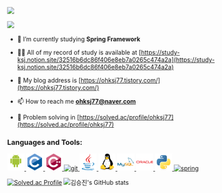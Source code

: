 <img src="https://capsule-render.vercel.app/api?type=wave&color=gradient&customColorList=19&height=300&section=header&text=SeungJin%20Kim&fontSize=90&animation=fadeIn" />

<a href="https://hits.seeyoufarm.com"><img src="https://hits.seeyoufarm.com/api/count/incr/badge.svg?url=https%3A%2F%2Fgithub.com%2Fohksj77%2Fhit-counter&count_bg=%23D34D4D&title_bg=%23555555&icon=&icon_color=%23E7E7E7&title=hits&edge_flat=false"/></a>

- 🌱 I’m currently studying **Spring Framework**

- 👨‍💻 All of my record of study is available at [https://study-ksj.notion.site/32516b6dc86f406e8eb7a0265c474a2a](https://study-ksj.notion.site/32516b6dc86f406e8eb7a0265c474a2a)

- 📝 My blog address is [https://ohksj77.tistory.com/](https://ohksj77.tistory.com/)

- 📫 How to reach me **ohksj77@naver.com**

- 📄 Problem solving in [https://solved.ac/profile/ohksj77](https://solved.ac/profile/ohksj77)


<h3 align="left">Languages and Tools:</h3>
<p align="left"> <a href="https://developer.android.com" target="_blank" rel="noreferrer"> <img src="https://raw.githubusercontent.com/devicons/devicon/master/icons/android/android-original-wordmark.svg" alt="android" width="40" height="40"/> </a> <a href="https://www.cprogramming.com/" target="_blank" rel="noreferrer"> <img src="https://raw.githubusercontent.com/devicons/devicon/master/icons/c/c-original.svg" alt="c" width="40" height="40"/> </a> <a href="https://www.w3schools.com/cpp/" target="_blank" rel="noreferrer"> <img src="https://raw.githubusercontent.com/devicons/devicon/master/icons/cplusplus/cplusplus-original.svg" alt="cplusplus" width="40" height="40"/> </a> <a href="https://git-scm.com/" target="_blank" rel="noreferrer"> <img src="https://www.vectorlogo.zone/logos/git-scm/git-scm-icon.svg" alt="git" width="40" height="40"/> </a> <a href="https://www.java.com" target="_blank" rel="noreferrer"> <img src="https://raw.githubusercontent.com/devicons/devicon/master/icons/java/java-original.svg" alt="java" width="40" height="40"/> </a> <a href="https://www.linux.org/" target="_blank" rel="noreferrer"> <img src="https://raw.githubusercontent.com/devicons/devicon/master/icons/linux/linux-original.svg" alt="linux" width="40" height="40"/> </a> <a href="https://www.mysql.com/" target="_blank" rel="noreferrer"> <img src="https://raw.githubusercontent.com/devicons/devicon/master/icons/mysql/mysql-original-wordmark.svg" alt="mysql" width="40" height="40"/> </a> <a href="https://www.oracle.com/" target="_blank" rel="noreferrer"> <img src="https://raw.githubusercontent.com/devicons/devicon/master/icons/oracle/oracle-original.svg" alt="oracle" width="40" height="40"/> </a> <a href="https://www.python.org" target="_blank" rel="noreferrer"> <img src="https://raw.githubusercontent.com/devicons/devicon/master/icons/python/python-original.svg" alt="python" width="40" height="40"/> </a> <a href="https://spring.io/" target="_blank" rel="noreferrer"> <img src="https://www.vectorlogo.zone/logos/springio/springio-icon.svg" alt="spring" width="40" height="40"/> </a> </p>

[![Solved.ac Profile](http://mazassumnida.wtf/api/v2/generate_badge?boj=ohksj77)](https://solved.ac/ohksj77/) 
![김승진's GitHub stats](https://github-readme-stats.vercel.app/api?username=ohksj77&show_icons=true&theme=calm)
